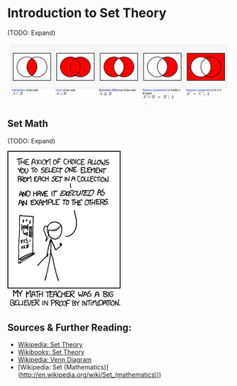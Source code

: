 # Introduction to Set Theory

(TODO: Expand)

![](wikipedia-venn-diagrams.png)

## Set Math

(TODO: Expand)

![](xkcd_set_theory.png)

## Sources & Further Reading:

* [Wikipedia: Set Theory](http://en.wikipedia.org/wiki/Set_theory)
* [Wikibooks: Set Theory](http://en.wikibooks.org/wiki/Set_Theory)
* [Wikipedia: Venn Diagram](http://en.wikipedia.org/wiki/Venn_diagram)
* [Wikipedia: Set (Mathematics)](http://en.wikipedia.org/wiki/Set_(mathematics\))
